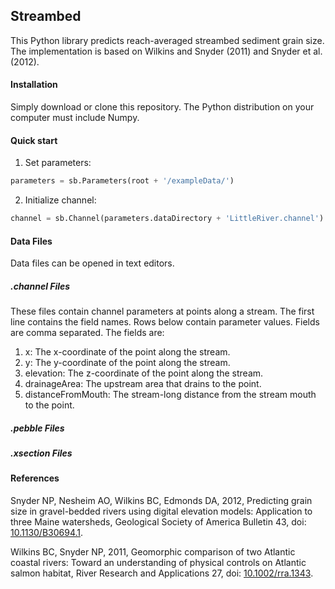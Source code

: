 ## Streambed

This Python library predicts reach-averaged streambed sediment grain size. The implementation is based on Wilkins and Snyder (2011) and Snyder et al. (2012).

#### Installation

Simply download or clone this repository. The Python distribution on your computer must include Numpy. 

#### Quick start

1. Set parameters:
```python
parameters = sb.Parameters(root + '/exampleData/')
```
2. Initialize channel:
```python
channel = sb.Channel(parameters.dataDirectory + 'LittleRiver.channel')
```

#### Data Files

Data files can be opened in text editors.

##### .channel Files

These files contain channel parameters at points along a stream. The first line contains the field names. Rows below contain parameter values. Fields are comma separated. The fields are:

1.	x: The x-coordinate of the point along the stream.
2.	y: The y-coordinate of the point along the stream.
3.	elevation: The z-coordinate of the point along the stream.
4.	drainageArea: The upstream area that drains to the point.
5.	distanceFromMouth: The stream-long distance from the stream mouth to the point.

##### .pebble Files

<TODO>

##### .xsection Files

<TODO>

#### References

Snyder NP, Nesheim AO, Wilkins BC, Edmonds DA, 2012, Predicting grain size in gravel-bedded rivers using digital elevation models: Application to three Maine watersheds, Geological Society of America Bulletin 43, doi: [10.1130/B30694.1](http://doi.org/10.1130/B30694.1).

Wilkins BC, Snyder NP, 2011, Geomorphic comparison of two Atlantic coastal rivers: Toward an understanding of physical controls on Atlantic salmon habitat, River Research and Applications 27, doi: [10.1002/rra.1343](http://doi.org/10.1002/rra.1343).
